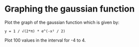 # Graphing the gaussian function

Plot the graph of the gaussian function which is given by:

```
y = 1 / √(2*π) * e^(-x² / 2)
```

Plot 100 values in the interval for -4 to 4.
